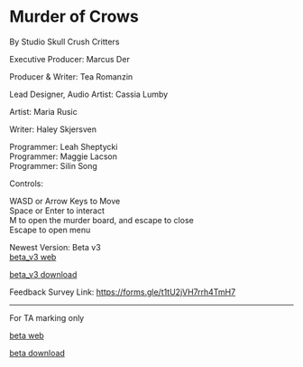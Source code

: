 # Murder of Crows
By Studio Skull Crush Critters

Executive Producer: Marcus Der

Producer & Writer: Tea Romanzin

Lead Designer, Audio Artist: Cassia Lumby

Artist: Maria Rusic

Writer: Haley Skjersven

Programmer: Leah Sheptycki  
Programmer: Maggie Lacson  
Programmer: Silin Song

Controls:

WASD or Arrow Keys to Move <br>
Space or Enter to  interact <br>
M to open the murder board, and escape to close <br>
Escape to open menu <br>

Newest Version: Beta v3 <br>
[beta_v3 web](Beta_v3/index.html) 

[beta_v3 download](Beta_v3.zip)

Feedback Survey Link: https://forms.gle/t1tU2jVH7rrh4TmH7 <br>
___________________________________________________
For TA marking only

[beta web](Beta_v2/index.html) 

[beta download](Beta_v2.zip)

